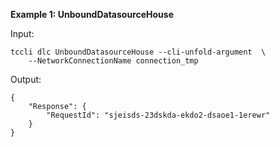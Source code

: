 **Example 1: UnboundDatasourceHouse**



Input: 

```
tccli dlc UnboundDatasourceHouse --cli-unfold-argument  \
    --NetworkConnectionName connection_tmp
```

Output: 
```
{
    "Response": {
        "RequestId": "sjeisds-23dskda-ekdo2-dsaoe1-1erewr"
    }
}
```

